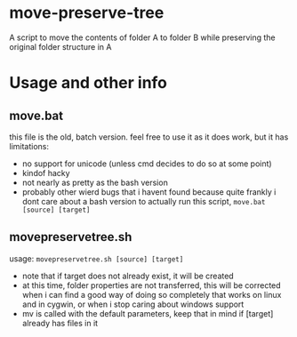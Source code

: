 # move-preserve-tree
A script to move the contents of folder A to folder B while preserving the original folder structure in A

# Usage and other info
## move.bat
this file is the old, batch version.  feel free to use it as it does work, but it has limitations:
- no support for unicode (unless cmd decides to do so at some point)
- kindof hacky
- not nearly as pretty as the bash version
- probably other wierd bugs that i havent found because quite frankly i dont care about a bash version
to actually run this script, `move.bat [source] [target]`

## movepreservetree.sh
usage: `movepreservetree.sh [source] [target]`
- note that if target does not already exist, it will be created
- at this time, folder properties are not transferred, this will be corrected when i can find a good way of doing so completely that works on linux and in cygwin, or when i stop caring about windows support
- mv is called with the default parameters, keep that in mind if [target] already has files in it